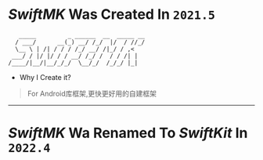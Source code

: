 # *SwiftMK* Was Created In `2021.5`
```
   _____         _ ______  __  _____ __
  / ___/      __(_) __/ /_/  |/  / //_/
  \__ \ | /| / / / /_/ __/ /|_/ / ,<   
 ___/ / |/ |/ / / __/ /_/ /  / / /| |  
/____/|__/|__/_/_/  \__/_/  /_/_/ |_|  
```
- Why I Create it?

>For Android库框架,更快更好用的自建框架
***
# *SwiftMK* Wa Renamed To *SwiftKit* In `2022.4`

